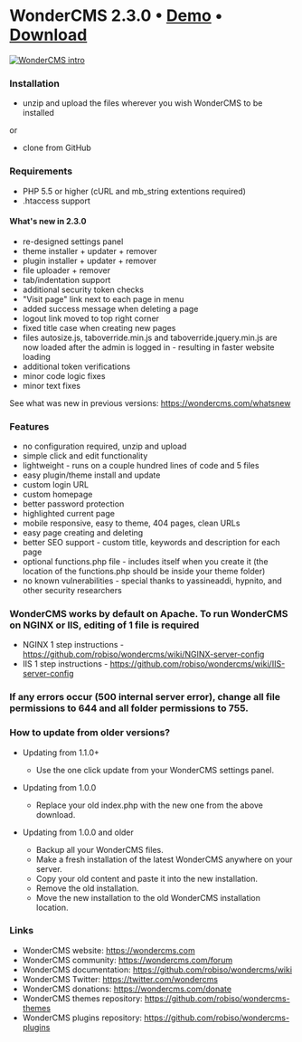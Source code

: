 # WonderCMS 2.3.0  • [Demo](https://www.wondercms.com/demo) • [Download](https://github.com/robiso/wondercms/releases/download/2.3.0/WonderCMS-2.3.0.zip)

<a href="https://www.wondercms.com" title="WonderCMS website"><img src="https://www.wondercms.com/WonderCMS-intro.png?v=2" alt="WonderCMS intro" /></a>

### Installation
- unzip and upload the files wherever you wish WonderCMS to be installed

or

- clone from GitHub

### Requirements
 - PHP 5.5 or higher (cURL and mb_string extentions required)
 - .htaccess support

#### What's new in 2.3.0
- re-designed settings panel
- theme installer + updater + remover
- plugin installer + updater + remover
- file uploader + remover
- tab/indentation support
- additional security token checks
- "Visit page" link next to each page in menu
- added success message when deleting a page
- logout link moved to top right corner
- fixed title case when creating new pages
- files autosize.js, taboverride.min.js and taboverride.jquery.min.js are now loaded after the admin is logged in - resulting in faster website loading
- additional token verifications
- minor code logic fixes
- minor text fixes

See what was new in previous versions: https://wondercms.com/whatsnew

### Features
 - no configuration required, unzip and upload
 - simple click and edit functionality
 - lightweight - runs on a couple hundred lines of code and 5 files
 - easy plugin/theme install and update
 - custom login URL
 - custom homepage
 - better password protection
 - highlighted current page
 - mobile responsive, easy to theme, 404 pages, clean URLs
 - easy page creating and deleting
 - better SEO support - custom title, keywords and description for each page
 - optional functions.php file - includes itself when you create it (the location of the functions.php should be inside your theme folder)
 - no known vulnerabilities - special thanks to yassineaddi, hypnito, and other security researchers

### WonderCMS works by default on Apache. To run WonderCMS on NGINX or IIS, editing of 1 file is required
- NGINX 1 step instructions - https://github.com/robiso/wondercms/wiki/NGINX-server-config
- IIS 1 step instructions - https://github.com/robiso/wondercms/wiki/IIS-server-config

### If any errors occur (500 internal server error), change all file permissions to 644 and all folder permissions to 755.

### How to update from older versions?
- Updating from 1.1.0+
  - Use the one click update from your WonderCMS settings panel.

- Updating from 1.0.0
  - Replace your old index.php with the new one from the above download.

- Updating from 1.0.0 and older
  - Backup all your WonderCMS files.
  - Make a fresh installation of the latest WonderCMS anywhere on your server.
  - Copy your old content and paste it into the new installation.
  - Remove the old installation.
  - Move the new installation to the old WonderCMS installation location.

### Links
- WonderCMS website: https://wondercms.com
- WonderCMS community: https://wondercms.com/forum
- WonderCMS documentation: https://github.com/robiso/wondercms/wiki
- WonderCMS Twitter: https://twitter.com/wondercms
- WonderCMS donations: https://wondercms.com/donate
- WonderCMS themes repository: https://github.com/robiso/wondercms-themes
- WonderCMS plugins repository: https://github.com/robiso/wondercms-plugins
